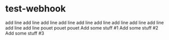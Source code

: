 # test-webhook
add line 
add line 
add line 
add line 
add line 
add line 
add line 
add line 
add line 
add line 
add line 
pouet
pouet
pouet
Add some stuff #1
Add some stuff #2
Add some stuff #3
